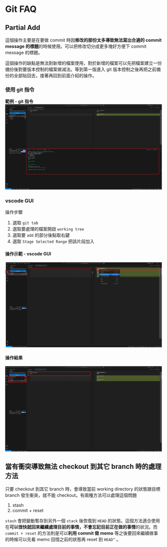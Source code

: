 # Git FAQ

## Partial Add

這個操作主要是在要做 commit 時因**修改的部份太多導致無法寫出合適的 commit message 的標題**的時候使用。可以把修改切分成更多塊好方便下 commit message 的標題。

這個操作的缺點是無法對新增的檔案使用，對於新增的檔案可以先把檔案建立一份備份後對要版本控制的檔案做減法。等到第一版進入 git 版本控制之後再把之前備份的全部貼回去，接著再回到前面介紹的操作。

### 使用 git 指令

**範例 - git 指令**
![partial_add_1](../../_static/StudyNote/LearningGit/partial_add/partial_add_1.png)

### vscode GUI

操作步驟

1. 選取 `git tab`
2. 選取要處理的檔案開啟 `working tree`
3. 選取要 `add` 的部分後點取右鍵
4. 選取 `Stage Selected Range` 把該片段加入

#### 操作示範 - vscode GUI

![partial_add_2](../../_static/StudyNote/LearningGit/partial_add/partial_add_2.png)

#### 操作結果

![partial_add_3](../../_static/StudyNote/LearningGit/partial_add/partial_add_3.png)

## 當有衝突導致無法 checkout 到其它 branch 時的處理方法

只要 checkout 到其它 branch 時，會導致當前 working directory 的狀態跟目標 branch 發生衝突，就不能 checkout。有兩種方法可以處理這個問題

1. stash
2. commit + reset

`stash` 會把變動暫存到另外一個 `stack` 後恢復到 `HEAD` 的狀態。這個方法適合使用在**可以很快就回來繼續處理目前的事情，不會忘記目前正在做的事情**的狀況。而 `commit + reset` 的方法則是可以**利用 commit 做 memo** 等之後要回來繼續做事的時候可以先看 memo 回憶之前的狀態再 reset 到 `HEAD^` 。

